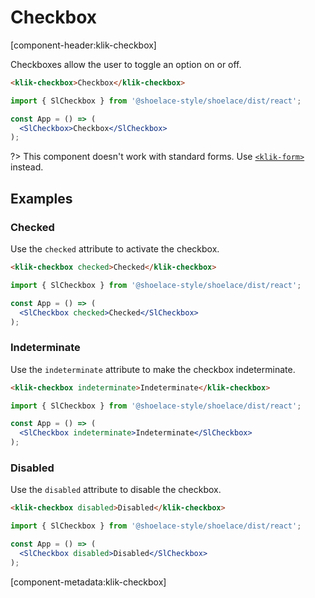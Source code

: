 # Checkbox

[component-header:klik-checkbox]

Checkboxes allow the user to toggle an option on or off.

```html preview
<klik-checkbox>Checkbox</klik-checkbox>
```

```jsx react
import { SlCheckbox } from '@shoelace-style/shoelace/dist/react';

const App = () => (
  <SlCheckbox>Checkbox</SlCheckbox>
);
```

?> This component doesn't work with standard forms. Use [`<klik-form>`](/components/form) instead.

## Examples

### Checked

Use the `checked` attribute to activate the checkbox.

```html preview
<klik-checkbox checked>Checked</klik-checkbox>
```

```jsx react
import { SlCheckbox } from '@shoelace-style/shoelace/dist/react';

const App = () => (
  <SlCheckbox checked>Checked</SlCheckbox>
);
```

### Indeterminate

Use the `indeterminate` attribute to make the checkbox indeterminate.

```html preview
<klik-checkbox indeterminate>Indeterminate</klik-checkbox>
```

```jsx react
import { SlCheckbox } from '@shoelace-style/shoelace/dist/react';

const App = () => (
  <SlCheckbox indeterminate>Indeterminate</SlCheckbox>
);
```

### Disabled

Use the `disabled` attribute to disable the checkbox.

```html preview
<klik-checkbox disabled>Disabled</klik-checkbox>
```

```jsx react
import { SlCheckbox } from '@shoelace-style/shoelace/dist/react';

const App = () => (
  <SlCheckbox disabled>Disabled</SlCheckbox>
);
```

[component-metadata:klik-checkbox]
